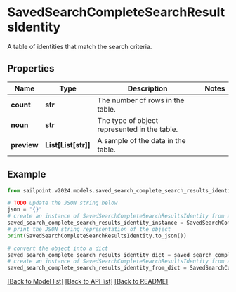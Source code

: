 # SavedSearchCompleteSearchResultsIdentity

A table of identities that match the search criteria.

## Properties

Name | Type | Description | Notes
------------ | ------------- | ------------- | -------------
**count** | **str** | The number of rows in the table. | 
**noun** | **str** | The type of object represented in the table. | 
**preview** | **List[List[str]]** | A sample of the data in the table. | 

## Example

```python
from sailpoint.v2024.models.saved_search_complete_search_results_identity import SavedSearchCompleteSearchResultsIdentity

# TODO update the JSON string below
json = "{}"
# create an instance of SavedSearchCompleteSearchResultsIdentity from a JSON string
saved_search_complete_search_results_identity_instance = SavedSearchCompleteSearchResultsIdentity.from_json(json)
# print the JSON string representation of the object
print(SavedSearchCompleteSearchResultsIdentity.to_json())

# convert the object into a dict
saved_search_complete_search_results_identity_dict = saved_search_complete_search_results_identity_instance.to_dict()
# create an instance of SavedSearchCompleteSearchResultsIdentity from a dict
saved_search_complete_search_results_identity_from_dict = SavedSearchCompleteSearchResultsIdentity.from_dict(saved_search_complete_search_results_identity_dict)
```
[[Back to Model list]](../README.md#documentation-for-models) [[Back to API list]](../README.md#documentation-for-api-endpoints) [[Back to README]](../README.md)


